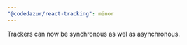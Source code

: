 ```yaml
---
"@codedazur/react-tracking": minor
---
```


Trackers can now be synchronous as wel as asynchronous.
